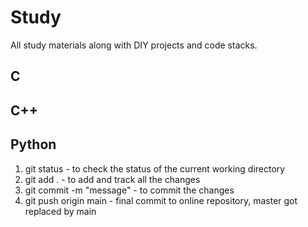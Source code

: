 # Study
All study materials along with DIY projects and code stacks.

## C
## C++
## Python


1. git status - to check the status of the current working directory
2. git add . - to add and track all the changes
3. git commit -m "message" - to commit the changes
4. git push origin main - final commit to online repository, master got replaced by main
